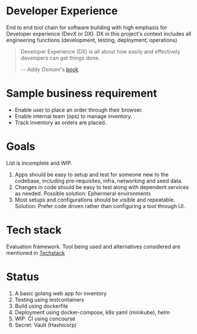 # Developer Experience

End to end tool chain for software building with high emphasis for Developer experience (DevX or DX). DX in this project's context includes all engineering functions (development, testing, deployment, operations)

> Developer Experience (DX) is all about how easily and effectively developers can get things done.
>
> -- <cite>Addy Osmani</cite>'s [book](https://read-dx.addy.ie/preface)

# Sample business requirement

- Enable user to place an order through their browser.
- Enable internal team (ops) to manage inventory.
- Track inventory as orders are placed.

# Goals

List is incomplete and WIP.

1. Apps should be easy to setup and test for someone new to the codebase, including pre-requisites, infra, networking and seed data.
1. Changes in code should be easy to test along with dependent services as needed. Possible solution: Ephermeral environments
1. Most setups and configurations should be visible and repeatable. Solution: Prefer code driven rather than configuring a tool through UI.

# Tech stack

Evaluation framework. Tool being used and alternatives considered are mentioned in [Techstack](/Techstack.md)

# Status

1. A basic golang web app for inventory
1. Testing using testcontainers
1. Build using dockerfile
1. Deployment using docker-compose, k8s yaml (minikube), helm
1. WIP: CI using concourse
1. Secret: Vault (Hashicorp)
